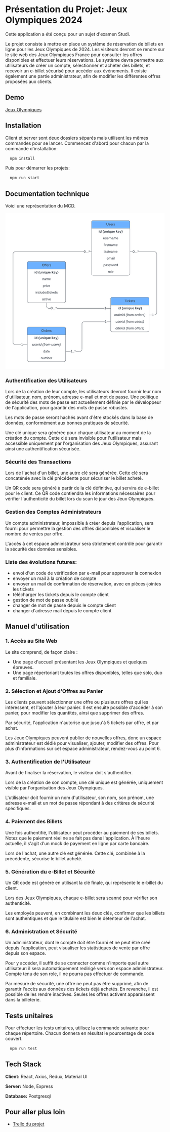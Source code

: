
# Présentation du Projet: Jeux Olympiques 2024

Cette application a été conçu pour un sujet d'examen Studi. 

Le projet consiste à mettre en place un système de réservation de billets en ligne pour les Jeux Olympiques de 2024. Les visiteurs devront se rendre sur le site web des Jeux Olympiques France pour consulter les offres disponibles et effectuer leurs réservations. Le système devra permettre aux utilisateurs de créer un compte, sélectionner et acheter des billets, et recevoir un e-billet sécurisé pour accéder aux événements. Il existe également une partie administrateur, afin de modifier les différentes offres proposées aux clients.

## Demo

[Jeux Olympiques](https://jeux-olympiques-2024-production.up.railway.app/)

## Installation

Client et server sont deux dossiers séparés mais utilisent les mêmes commandes pour se lancer. Commencez d'abord pour chacun par la commande d'installation:

```bash
  npm install
```

Puis pour démarrer les projets:

```bash
  npm run start
```
## Documentation technique

Voici une représentation du MCD.

![MCD](mcd.png)

### Authentification des Utilisateurs
Lors de la création de leur compte, les utilisateurs devront fournir leur nom d'utilisateur, nom, prénom, adresse e-mail et mot de passe. Une politique de sécurité des mots de passe est actuellement définie par le développeur de l'application, pour garantir des mots de passe robustes.

Les mots de passe seront hachés avant d'être stockés dans la base de données, conformément aux bonnes pratiques de sécurité.

Une clé unique sera générée pour chaque utilisateur au moment de la création du compte. Cette clé sera invisible pour l'utilisateur mais accessible uniquement par l'organisation des Jeux Olympiques, assurant ainsi une authentification sécurisée.

### Sécurité des Transactions
Lors de l'achat d'un billet, une autre clé sera générée. Cette clé sera concaténée avec la clé précédente pour sécuriser le billet acheté.

Un QR code sera généré à partir de la clé définitive, qui servira de e-billet pour le client. Ce QR code contiendra les informations nécessaires pour vérifier l'authenticité du billet lors du scan le jour des Jeux Olympiques.

### Gestion des Comptes Administrateurs
Un compte administrateur, impossible à créer depuis l'application, sera fourni pour permettre la gestion des offres disponibles et visualiser le nombre de ventes par offre.

L'accès à cet espace administrateur sera strictement contrôlé pour garantir la sécurité des données sensibles.

### Liste des évolutions futures:
- envoi d'un code de vérification par e-mail pour approuver la connexion
- envoyer un mail à la création de compte
- envoyer un mail de confirmation de réservation, avec en pièces-jointes les tickets
- télécharger les tickets depuis le compte client
- gestion de mot de passe oublié
- changer de mot de passe depuis le compte client
- changer d'adresse mail depuis le compte client

## Manuel d'utilisation

### 1. Accès au Site Web

Le site comprend, de façon claire :

- Une page d'accueil présentant les Jeux Olympiques et quelques épreuves.
- Une page répertoriant toutes les offres disponibles, telles que solo, duo et familiale.

### 2. Sélection et Ajout d'Offres au Panier

Les clients peuvent sélectionner une offre ou plusieurs offres qui les intéressent, et l'ajouter à leur panier. Il est ensuite possible d'accéder à son panier, pour modifier les quantités, ainsi que supprimer des offres.

Par sécurité, l'application n'autorise que jusqu'à 5 tickets par offre, et par achat.

Les Jeux Olympiques peuvent publier de nouvelles offres, donc un espace administrateur est dédié pour visualiser, ajouter, modifier des offres. Pour plus d'informations sur cet espace administrateur, rendez-vous au point 6.

### 3. Authentification de l'Utilisateur

Avant de finaliser la réservation, le visiteur doit s'authentifier.

Lors de la création de son compte, une clé unique est générée, uniquement visible par l'organisation des Jeux Olympiques.

L'utilisateur doit fournir un nom d'utilisateur, son nom, son prénom, une adresse e-mail et un mot de passe répondant à des critères de sécurité spécifiques.

### 4. Paiement des Billets

Une fois authentifié, l'utilisateur peut procéder au paiement de ses billets. Notez que le paiement réel ne se fait pas dans l'application. À l'heure actuelle, il s'agit d'un mock de payement en ligne par carte bancaire.

Lors de l'achat, une autre clé est générée. Cette clé, combinée à la précédente, sécurise le billet acheté.

### 5. Génération du e-Billet et Sécurité

Un QR code est généré en utilisant la clé finale, qui représente le e-billet du client.

Lors des Jeux Olympiques, chaque e-billet sera scanné pour vérifier son authenticité.

Les employés peuvent, en combinant les deux clés, confirmer que les billets sont authentiques et que le titulaire est bien le détenteur de l'achat.

### 6. Administration et Sécurité

Un administrateur, dont le compte doit être fourni et ne peut être créé depuis l'application, peut visualiser les statistiques de vente par offre depuis son espace.

Pour y accéder, il suffit de se connecter comme n'importe quel autre utilisateur: il sera automatiquement redirigé vers son espace administrateur. Compte tenu de son role, il ne pourra pas effectuer de commande. 

Par mesure de sécurité, une offre ne peut pas être supprimé, afin de garantir l'accès aux données des tickets déjà achetés. En revanche, il est possible de les rendre inactives. Seules les offres activent apparaissent dans la billeterie.

## Tests unitaires

Pour effectuer les tests unitaires, utilisez la commande suivante pour chaque répertoire. Chacun donnera en résultat le pourcentage de code couvert.

```bash
  npm run test
```

## Tech Stack

**Client:** React, Axios, Redux, Material UI

**Server:** Node, Express

**Database:** Postgresql

## Pour aller plus loin

 - [Trello du projet](https://trello.com/b/TiF7ylF1/jeux-olympiques-2024)

